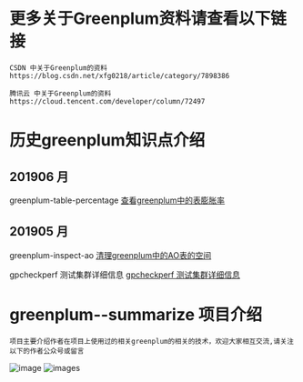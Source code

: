 # 更多关于Greenplum资料请查看以下链接
	CSDN 中关于Greenplum的资料 https://blog.csdn.net/xfg0218/article/category/7898386

	腾讯云 中关于Greenplum的资料 https://cloud.tencent.com/developer/column/72497


# 历史greenplum知识点介绍

## 201906 月
greenplum-table-percentage [查看greenplum中的表膨胀率](https://github.com/xfg0218/greenplum--summarize/tree/master/201906/greenplum-table-percentage)


## 201905 月
greenplum-inspect-ao [清理greenplum中的AO表的空间](https://github.com/xfg0218/greenplum--summarize/tree/master/201905/greenplum-inspect-ao)

gpcheckperf 测试集群详细信息 [gpcheckperf 测试集群详细信息](https://github.com/xfg0218/greenplum--summarize/blob/master/201905/gpcheckperf/README.md)

# greenplum--summarize 项目介绍
	项目主要介绍作者在项目上使用过的相关greenplum的相关的技术，欢迎大家相互交流,请关注以下的作者公众号或留言

![image](https://github.com/xfg0218/greenplum--summarize/blob/master/images/wechat-images/wechat-images.png)
![images](https://github.com/xfg0218/greenplum--summarize/blob/master/images/wechat-images/history.jpg)

